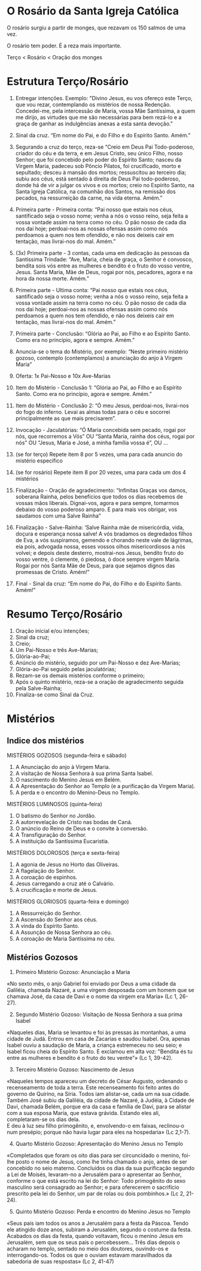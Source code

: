 # O Rosário da Santa Igreja Católica

O rosário surgiu a partir de monges, que rezavam os 150 salmos de uma vez.

O rosário tem poder. É a reza mais importante.

Terço < Rosário < Oração dos monges

# Estrutura Terço/Rosário

1. Entregar intenções. Exemplo: "Divino Jesus, eu vos ofereço este Terço, que vou rezar, contemplando os mistérios de nossa Redenção. Concedei-me, pela intercessão de Maria, vossa Mãe Santíssima, a quem me dirijo, as virtudes que me são necessárias para bem rezá-lo e a graça de ganhar as indulgências anexas a esta santa devoção."

2. Sinal da cruz. “Em nome do Pai, e do Filho e do Espírito Santo. Amém.”

3. Segurando a cruz do terço, reza-se “Creio em Deus Pai Todo-poderoso, criador do céu e da terra, e em Jesus Cristo, seu único Filho, nosso Senhor; que foi concebido pelo poder do Espírito Santo; nasceu da Virgem Maria, padeceu sob Pôncio Pilatos, foi crucificado, morto e sepultado; desceu à mansão dos mortos; ressuscitou ao terceiro dia; subiu aos céus, está sentado à direita de Deus Pai todo-poderoso, donde há de vir a julgar os vivos e os mortos; creio no Espírito Santo, na Santa Igreja Católica, na comunhão dos Santos, na remissão dos pecados, na ressurreição da carne, na vida eterna. Amém.”

4. Primeira parte - Primeira conta: “Pai nosso que estais nos céus, santificado seja o vosso nome; venha a nós o vosso reino, seja feita a vossa vontade assim na terra como no céu. O pão nosso de cada dia nos dai hoje; perdoai-nos as nossas ofensas assim como nós perdoamos a quem nos tem ofendido, e não nos deixeis cair em tentação, mas livrai-nos do mal. Amém.”

5. (3x) Primeira parte - 3 contas, cada uma em dedicação às pessoas da Santíssima Trindade: “Ave, Maria, cheia de graça, o Senhor é convosco, bendita sois vós entre as mulheres e bendito é o fruto do vosso ventre, Jesus. Santa Maria, Mãe de Deus, rogai por nós, pecadores, agora e na hora da nossa morte. Amém.”

6. Primeira parte - Ultima conta: “Pai nosso que estais nos céus, santificado seja o vosso nome; venha a nós o vosso reino, seja feita a vossa vontade assim na terra como no céu. O pão nosso de cada dia nos dai hoje; perdoai-nos as nossas ofensas assim como nós perdoamos a quem nos tem ofendido, e não nos deixeis cair em tentação, mas livrai-nos do mal. Amém.”

7. Primeira parte - Conclusão: “Glória ao Pai, ao Filho e ao Espírito Santo. Como era no princípio, agora e sempre. Amém.”

8. Anuncia-se o tema do Mistério, por exemplo: “Neste primeiro mistério gozoso, contemplo (contemplamos) a anunciação do anjo à Virgem Maria”

9. Oferta: 1x Pai-Nosso e 10x Ave-Marias

10. Item do Mistério - Conclusão 1: “Glória ao Pai, ao Filho e ao Espírito Santo. Como era no princípio, agora e sempre. Amém.”

11. Item do Mistério - Conclusão 2: “Ó meu Jesus, perdoai-nos, livrai-nos do fogo do inferno. Levai as almas todas para o céu e socorrei principalmente as que mais precisarem”.

12. Invocação - Jaculatórias: “Ó Maria concebida sem pecado, rogai por nós, que recorremos a Vós” OU “Santa Maria, rainha dos céus, rogai por nós” OU “Jesus, Maria e José, a minha família vossa é”, OU ...

13. (se for terço) Repete item 8 por 5 vezes, uma para cada anuncio do mistério específico

14. (se for rosário) Repete item 8 por 20 vezes, uma para cada um dos 4 mistérios

15. Finalização - Oração de agradecimento: “Infinitas Graças vos damos, soberana Rainha, pelos benefícios que todos os dias recebemos de vossas mãos liberais. Dignai-vos, agora e para sempre, tomarmos debaixo do vosso poderoso amparo. E para mais vos obrigar, vos saudamos com uma Salve Rainha”

16. Finalização - Salve-Rainha: ‘Salve Rainha mãe de misericórdia, vida, doçura e esperança nossa salve! A vós bradamos os degredados filhos de Eva, a vós suspiramos, gemendo e chorando neste vale de lágrimas, eia pois, advogada nossa, esses vossos olhos misericordiosos a nós volvei; e depois deste desterro, mostrai-nos Jesus, bendito fruto do vosso ventre, ó clemente, ó piedosa, ó doce sempre virgem Maria. Rogai por nós Santa Mãe de Deus, para que sejamos dignos das promessas de Cristo. Amém!”

17. Final - Sinal da cruz: “Em nome do Pai, do Filho e do Espírito Santo. Amém!”

# Resumo Terço/Rosário

1. Oração inicial e/ou intenções;
2. Sinal da cruz;
3. Creio;
4. Um Pai-Nosso e três Ave-Marias;
5. Glória-ao-Pai;
6. Anúncio do mistério, seguido por um Pai-Nosso e dez Ave-Marias;
7. Glória-ao-Pai seguido pelas jaculatórias;
8. Rezam-se os demais mistérios conforme o primeiro;
9. Após o quinto mistério, reza-se a oração de agradecimento seguida pela Salve-Rainha;
10. Finaliza-se como Sinal da Cruz.

# Mistérios

## Indice dos mistérios

MISTÉRIOS GOZOSOS (segunda-feira e sábado)

1. A Anunciação do anjo à Virgem Maria.
2. A visitação de Nossa Senhora à sua prima Santa Isabel.
3. O nascimento do Menino Jesus em Belém.
4. A Apresentação do Senhor ao Templo (e a purificação da Virgem Maria).
5. A perda e o encontro do Menino-Deus no Templo.

MISTÉRIOS LUMINOSOS (quinta-feira)

1. O batismo do Senhor no Jordão.
2. A autorrevelação de Cristo nas bodas de Caná.
3. O anúncio do Reino de Deus e o convite à conversão.
4. A Transfiguração do Senhor.
5. A instituição da Santíssima Eucaristia.

MISTÉRIOS DOLOROSOS (terça e sexta-feira)

1. A agonia de Jesus no Horto das Oliveiras.
2. A flagelação do Senhor.
3. A coroação de espinhos.
4. Jesus carregando a cruz até o Calvário.
5. A crucificação e morte de Jesus.

MISTÉRIOS GLORIOSOS (quarta-feira e domingo)

1. A Ressurreição do Senhor.
2. A Ascensão do Senhor aos céus.
3. A vinda do Espírito Santo.
4. A Assunção de Nossa Senhora ao céu.
5. A coroação de Maria Santíssima no céu.

## Mistérios Gozosos

1. Primeiro Mistério Gozoso: Anunciação a Maria

«No sexto mês, o anjo Gabriel foi enviado por Deus a uma cidade da Galiléia, chamada Nazaré, a uma virgem desposada com um homem que se chamava José, da casa de Davi e o nome da virgem era Maria» (Lc 1, 26-27).

2. Segundo Mistério Gozoso: Visitação de Nossa Senhora a sua prima Isabel

«Naqueles dias, Maria se levantou e foi às pressas às montanhas, a uma cidade de Judá. Entrou em casa de Zacarias e saudou Isabel. Ora, apenas Isabel ouviu a saudação de Maria, a criança estremeceu no seu seio; e Isabel ficou cheia do Espírito Santo. E exclamou em alta voz: "Bendita és tu entre as mulheres e bendito é o fruto do teu ventre"» (Lc 1, 39-42).

3. Terceiro Mistério Gozoso: Nascimento de Jesus

«Naqueles tempos apareceu um decreto de César Augusto, ordenando o recenseamento de toda a terra. Este recenseamento foi feito antes do governo de Quirino, na Síria. Todos iam alistar-se, cada um na sua cidade.  
Também José subiu da Galiléia, da cidade de Nazaré, à Judéia, à Cidade de Davi, chamada Belém, porque era da casa e família de Davi, para se alistar com a sua esposa Maria, que estava grávida. Estando eles ali, completaram-se os dias dela.  
E deu à luz seu filho primogênito, e, envolvendo-o em faixas, reclinou-o num presépio; porque não havia lugar para eles na hospedaria» (Lc 2,1-7).

4. Quarto Mistério Gozoso: Apresentação do Menino Jesus no Templo

«Completados que foram os oito dias para ser circuncidado o menino, foi-lhe posto o nome de Jesus, como lhe tinha chamado o anjo, antes de ser concebido no seio materno. Concluídos os dias da sua purificação segundo a Lei de Moisés, levaram-no a Jerusalém para o apresentar ao Senhor, conforme o que está escrito na lei do Senhor: Todo primogênito do sexo masculino será consagrado ao Senhor; e para oferecerem o sacrifício prescrito pela lei do Senhor, um par de rolas ou dois pombinhos.» (Lc 2, 21-24).

5. Quinto Mistério Gozoso: Perda e encontro do Menino Jesus no Templo

«Seus pais iam todos os anos a Jerusalém para a festa da Páscoa. Tendo ele atingido doze anos, subiram a Jerusalém, segundo o costume da festa. Acabados os dias da festa, quando voltavam, ficou o menino Jesus em Jerusalém, sem que os seus pais o percebessem...
Três dias depois o acharam no templo, sentado no meio dos doutores, ouvindo-os e interrogando-os. Todos os que o ouviam estavam maravilhados da sabedoria de suas respostas» (Lc 2, 41-47)

